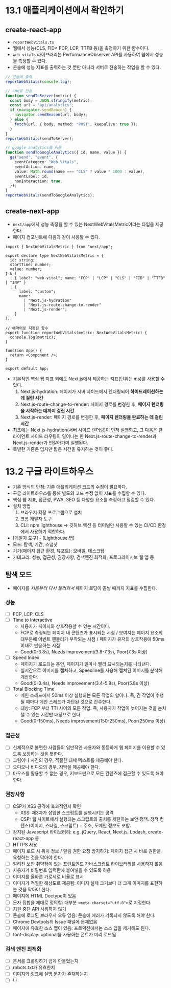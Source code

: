 # 13.1 애플리케이션에서 확인하기

## create-react-app

- `reportWebVitals.ts`
- 웹에서 성능(CLS, FID< FCP, LCP, TTFB 등)을 측정하기 위한 함수이다.
- `web-vitals` 라이브러리는 PerformanceObserver API를 사용하여 웹에서 성능을 측정할 수 있다.
- 콘솔에 성능 지표를 출력하는 것 뿐만 아니라 서버로 전송하는 작업을 할 수 있다.

```ts
// 콘솔에 출력
reportWebVitals(console.log);

// 서버로 전송
function sendToServer(metric) {
  const body = JSON.stringify(metric);
  const url = "api/analytics";
  if (navigator.sendBeacon) {
    navigator.sendBeacon(url, body);
  } else {
    fetch(url, { body, method: "POST", keepalive: true });
  }
}
reportWebVitals(sendToServer);

// google analytics를 이용
function sendToGoogleAnalytics({ id, name, value }) {
  ga("send", "event", {
    eventCategory: "Web Vitals",
    eventAction: name,
    value: Math.round(name === "CLS" ? value * 1000 : value),
    eventLabel: id,
    nonInteraction: true,
  });
}
reportWebVitals(sendToGoogleAnalytics);
```

## create-next-app

- `next/app`에서 성능 측정을 할 수 있는 NextWebVitalsMetric이라는 타입을 제공한다.
- 페이지 컴포넌트에 다음과 같이 사용할 수 있다.

```tsx
import { NextWebVitalsMetric } from "next/app";

export declare type NextWebVitalsMetric = {
  id: string;
  startTime: number;
  value: number;
} & (
  | { label: "web-vital"; name: "FCP" | "LCP" | "CLS" | "FID" | "TTFB" | "INP" }
  | {
      label: "custom";
      name:
        | "Next.js-hydration"
        | "Next.js-route-change-to-render"
        | "Next.js-render";
    }
);

// 예약어로 지정된 함수
export function reportWebVitals(metric: NextWebVitalsMetric) {
  console.log(metric);
}

function App() {
  return <Component />;
}

export default App;
```

- 기본적인 핵심 웹 지표 외에도 Next.js에서 제공하는 지표(단위는 ms)를 사용할 수 있다.
  1. Next.js-hydration: 페이지가 서버 사이드에서 렌더링되어 **하이드레이션하는데 걸린 시간**
  2. Next.js-route-change-to-render: 페이지 경로를 변경한 후, **페이지 렌더링을 시작하는 데까지 걸린 시간**
  3. Next.js-render: 페이지 경로를 변경한 후, **페이지 렌더링을 완료하는 데 걸린 시간**
- 최초에는 Next.js-hydration(서버 사이드 렌더링)이 먼저 실행되고, 그 다음은 클라이언트 사이드 라우팅이 일어나는 한 Next.js-route-change-to-render과 Next.js-render가 번갈아가며 실행된다.
- 특별한 기준은 없지만 짧은 시간을 유지하는 것이 좋다.

# 13.2 구글 라이트하우스

- 기존 방식의 단점: 기존 애플리케이션 코드의 수정이 필요하다.
- 구글 라이트하우스를 통해 별도의 코드 수정 없이 지표를 수집할 수 있다.
- 핵심 웹 지표, 접근성, PWA, SEO 등 다양한 요소를 측정하고 점검할 수 있다.
- 설치 방법
  1. 브라우저 확장 프로그램으로 설치
  2. 크롬 개발자 도구
  3. CLI: npm lighthouse => 깃허브 액션 등 터미널만 사용할 수 있는 CI/CD 환경에서 사용하기 적합하다.
- [개발자 도구] - [Lighthouse 탭]
- 모드: 탐색, 기간, 스냅샷
- 기기(페이지 접근 환경, 뷰포트): 모바일, 데스크탑
- 카테고리: 성능, 접근성, 권장사항, 검색엔진 최적화, 프로그레이시브 웹 앱 등

## 탐색 모드

- 페이지를 _처음부터 다시 불러와서_ 페이지 로딩이 끝날 때까지 지표를 수집한다.

### 성능

- [ ] FCP, LCP, CLS
- [ ] Time to Interactive
  - 사용자가 페이지와 상호작용할 수 있는 시간이다.
  - FCP로 측정되는 페이지 내 콘텐츠가 표시되는 시점 / 보여지는 페이지 요소의 대부분에 이벤트 핸들러가 부착되는 시점 / 페이지가 유저의 상호작용에 50ms 이내로 반응하는 시점
  - Good(0-3.8s), Needs improvement(3.8-7.3s), Poor(7.3s 이상)
- [ ] Speed Index
  - 페이지가 로드되는 동안, 페이지가 얼마나 빨리 표시되는지를 나타낸다.
  - 실시간으로 이미지를 캡쳐하고, Speedline를 사용해 캡쳐된 이미지를 분석해 계산한다.
  - Good(0-3.4s), Needs improvement(3.4-5.8s), Poor(5.8s 이상)
- [ ] Total Blocking Time
  - 메인 스레드에서 50ms 이상 실행되는 모든 작업의 합이다. 즉, 긴 작업이 수행될 때마다 메인 스레드가 차단된 것으로 간주한다.
  - 대상: FCP 부터 TTI 사이의 모든 작업. 즉, 사용자가 작업이 늦어지는 것을 눈치챌 수 있는 시간만 대상으로 한다.
  - Good(0-150ms), Needs improvement(150-250ms), Poor(250ms 이상)

### 접근성

- [ ] 신체적으로 불편한 사람들이 일반적인 사용자와 동등하게 웹 페이지를 이용할 수 있도록 보장하는 것을 뜻한다.
- [ ] 그림이나 사진의 경우, 적절한 대체 텍스트를 제공해야 한다.
- [ ] 오디오나 비디오의 경우, 자막을 제공해야 한다.
- [ ] 마우스를 활용할 수 없는 경우, 키보드만으로 모든 컨텐츠에 접근할 수 있도록 해야 한다.

### 권장사항

- [ ] CSP가 XSS 공격에 효과적인지 확인
  - XSS: 제3자가 삽입한 스크립트를 실행시키는 공격
  - CSP: 웹 사이트에서 실행되는 스크립트의 출처를 제한하는 보안 정책. 정적 컨텐츠(이미지, 스타일, 스크립트) + 주소, 도메인 정보도 포함.
- [ ] 감지된 Javascript 라이브러리: e.g. jQuery, React, Next.js, Lodash, create-react-app 등
- [ ] HTTPS 사용
- [ ] 페이지 로드 시 위치 정보 / 알림 권한 요청 방지하기: 페이지 접근 시 바로 권한을 요청하는 것을 막아야 한다.
- [ ] 알려진 보안 취약점이 있는 프런트엔드 자바스크립트 라이브러리를 사용하지 않음
- [ ] 사용자가 비밀번호 입력란에 붙여넣을 수 있도록 허용
- [ ] 이미지를 올바른 가로세로 비율로 표시
- [ ] 이미지가 적절한 해상도로 제공됨: 이미지 실제 크기보다 더 크게 이미지를 표현하는 것을 막아야 한다.
- [ ] 페이지에 HTML Doctype이 있음
- [ ] 문자 집합을 제대로 정의함: 대부분 `<meta charset="utf-8">`로 지정한다.
- [ ] 지원 중단 API 사용하지 않기
- [ ] 콘솔에 로그된 브라우저 오류 없음: 콘솔에 에러가 기록되지 않도록 해야 한다.
- [ ] Chrome Devtools의 Issue 패널에 문제없음
- [ ] 페이지에 유효한 소스 맵이 있음: 프로덕션에서는 소스 맵을 제거해도 된다.
- [ ] font-display: optional을 사용하는 폰트가 미리 로드됨

### 검색 엔진 최적화

- [ ] 문서를 크롤링하기 쉽게 만들었는지
- [ ] robots.txt가 유효한지
- [ ] 이미지와 링크에 설명 문자가 존재하는지
- [ ] <meta>나 <title> 등으로 페이지의 정보를 빠르게 확인할 수 있는지

## 기간 모드

- 탐색 모드가 페이지가 로딩되면서 지표를 측정한 것이라면, 기간 모드는 실제 웹 페이지를 탐색하는 동안 지표를 측정한다.
- 모드 시작을 누르고 작업을 수행한 다음 종료하면, 그 사이의 모든 작업에 대한 지표를 확인할 수 있다.
- 사용자가 빈번하게 수행할 것으로 예상되는 작업을 기간 모드로 측정하면, 성능 최적화에 도움이 된다.
- 성능, 권장사항 결과는 탐색 모드와 동일하다.

### 흔적

- View Trace
- 웹 성능을 추적한 기간을 성능 탭에서 보여준다.

### 트리맵

- Tree Map
- 페이지를 불러올 때 함께 로딩한 모든 리소스를 모아서 볼 수 있다.
- 전체 자바스크립트 리소스 중 각 파일이 차지하는 비율 및 데이터의 크기를 그림으로 보여준다.
- 로딩한 리소스 중 사용되지 않은 바이트의 크기를 확인할 수 있다.
- 이 파일들은 소스 탭에서 어떻게 제공되는지 확인할 수 있다.

## 스냅샷 모드

- 탐색 모드와 매우 유사하지만, 현재 페이지를 기준으로 분석한다는 점이 다르다.
- 현재 상태(페이지)에서 지표를 분석할 수 있다.
- 기간 분석을 수행하지 않기 때문에 분석할 수 있는 내용이 제한적이다.

# 13.3 WebPageTest

- 웹사이트 성능을 분석하는 도구로 가장 널리 알려진 도구이다.
- 5개의 분석 도구
  1.  Site Performance
  2.  Core Web Vitals
  3.  Lighthouse
  4.  Visual Comparison: 사이트끼리 비교하는 용도
  5.  Traceroute: 네트워크 경로를 확인하는 도구
- 이 중 Site Performance를 어떻게 활용하는지에 대해 다룬다.
- 이 서비스는 서버 위치로 인해 성능 지표가 기존 대비 좋지 않을 가능성이 높음에 주의해야 한다.

## Performance Summary

- 전체적인 결과를 요약한 페이지이다.
- 성능 테스트는 총 3번에 걸쳐 이뤄지기 때문에, 세 번의 결과가 서로 다르고 이를 평균화한 결과가 나타난다.

### Opportunities & Experiments

- 웹 사이트에 대한 평가를 3가지로 나누어 보여준다.

#### Is it Quick?

- [ ] 최초 바이트까지의 시간(TTFB)이 짧은지?
- [ ] 렌더링을 블로킹하는 자바스크립트 / CSS가 있는지?
- [ ] 최대 콘텐츠풀 페인트(LCP) 시간이 2.5s 이내인지?
- [ ] 주요 영역 내에, 이미지가 lazy loading 되지 않는지?
- [ ] 주요 영역 밖이라면, 이미지가 lazy loading 되는지?
- [ ] 문자의 노출을 지연시키는 커스텀 폰트가 있는지?
- [ ] 폰트는 캐싱되지 않으므로, 제3자 호스트에서 폰트를 불러오는지?
- [ ] 실제로 사용하지 않는 리소스를 rel=preload로 불러오지 않는지?
- [ ] 리다이렉트되는 리소스가 없는지?
- [ ] 최초로 다운로드받은 HTML과 최종 HTML 사이에 크기 차이가 적은지?

#### Is it Usable?

- [ ] 이미지 비율 부재로 인한 레이아웃 이동 가능성(CLS) 여부를 확인한다: 미리 적당한 width, height를 지정하는 것이 좋다.
- [ ] 어떤 이유에서건 메인 스레드가 장시간 멈춰 있어서는 안 된다.
- [ ] meta: viewport가 적절하게 삽입되어 있어야 한다: 브라우저의 페이지의 면적 및 비율을 어떻게 제어할지 결정한다.
- [ ] 접근성 이슈가 있는지 확인한다.
- [ ] 최초로 다운로드받은 HTML과 최종 HTML 사이에 크기 차이가 적어야 한다: 차이가 클수록 스크린 리더기가 해당 컨텐츠를 읽는데 걸림돌이 된다.

#### Is it Resillient?

- [ ] 렌더링을 막는 제3자 라이브러리 요청이 없어야 한다.
- [ ] Synk에서 검출된 보안 위협이 없어야 한다: 보안 위협을 검사해주는 도구
- [ ] 모든 요청은 HTTP가 아닌 HTTPS를 거쳐야 한다.
- [ ] 최초로 다운로드받은 HTML과 최종 HTML 사이에 크기 차이가 적어야 한다: 자바스크립트 에러와 네트워크 요청 실패 등으로 페이지 렌더링 실패 가능성이 높아진다.

### Observed Metrics

- First Byte, Start Render, FCP, Speed Index, LCP, CLS, TBT, Total Bytes 등의 지표를 나타낸다.
- 시간의 흐름에 따라 웹페이지가 어떤 식으로 렌더링됐는지도 알 수 있다. 0.1s 단위로 스크린샷을 찍고 색깔별로 의미를 구분한다.
  - orange solid: 웹 사이트의 모습이 변경된 경우
  - orange dotted: 웹 사이트의 모습이 변경되고, 레이아웃 이동도 일어난 경우
  - red solid: LCP가 발생한 경우
  - red dotted: LCP가 발생하고, 레이아웃 이동도 일어난 경우

### Individual Runs

- 3번에 걸쳐 실행한 테스트를 각각 보여준다.

### Filmstrip

- 필름을 보는 것처럼, 시간의 흐름에 따라 어떻게 웹 사이트가 그려졌는지, 어떤 리소스가 불러와졌는지 확인할 수 있다.
- 주황색 X 표시가 되어있으면 렌더링을 블로킹하는 리소스(CSS, JS, 웹 폰트, 이미지 및 리소스)이다.
- [ ] 자바스크립트라면 async나 defer 속성을 사용하여 렌더링을 블로킹하지 않도록 해야 한다.
- [ ] 여러 개의 svg 파일을 CSS 스프라이트 기법을 이용하여 개별 요청을 줄이는 것이 좋다.
- [ ] CSS background-image를 사용하면, 우선순위가 낮아져 렌더링이 늦어질 수 있으므로 <img> 태그를 사용하는 것이 좋다.

### Details

- Filmstrip과 비슷하지만, 더 자세한 정보를 제공한다.

### Web Vitals

- LCP, CLS, TBT에 대한 자세한 내용을 확인할 수 있다.

### Optimizations

- 리소스가 최적화되었는지를 체크리스트 형태로 확인할 수 있다.
- [ ] Keep-Alive 설정으로 서버와의 연결을 계속 유지하고 있는지?
- [ ] Gzip으로 압축된 리소스를 사용하고 있는지?
- [ ] 이미지를 적절하게 압축하고 있는지?
- [ ] 전체 이미지를 블러 처리했다가 서서히 또렷해지는 Progressive JPEG를 사용하고 있는지?
- [ ] 리소스 캐시 정책이 올바르게 설정되어 있는지?
- [ ] 리소스가 CDN을 통해 제공되고 있는지?

### Content

- 웹 사이트에서 제공하는 콘텐츠, 에셋을 종류(MIME Type)별로 묶은 통계를 보여준다.
- 각 MIME Type의 요청 횟수, 바이트 등을 보여준다.

### Domains

- 웹 사이트에서 제공하는 콘텐츠, 에셋을 도메인(Domain)별로 묶은 통계를 보여준다.
- 각 Domain의 요청 횟수, 바이트 등을 보여준다.

### Console Log

- 서비스에서 console.log로 무엇이 기록되었는지 확인할 수 있다.
- 프로덕션 모드에서는 가급적 console.log를 사용하지 않는 것이 좋다. 환경변수를 이용하여 개발 모드에서만 console.log를 사용하도록 설정하도록 한다.

### Detected Technologies

- 개발하는 데 사용된 기술을 확인할 수 있다.

### Main-thread Processing

- 메인 스레드가 어떤 작업을 처리했는지를 확인할 수 있다.

#### Processing Breakdown

- 유휴시간을 포함하지 않는다.
- Scripting, Rendering, Layout, Loading, Painting, Other로 나누어 보여준다.

#### Timing Breakdown

- 유휴시간을 포함한다.
- Idle, Scripting, Rendering, Layout, Loading, Painting, Other로 나누어 보여준다.

1. Idle

- 브라우저가 아무 작업도 하지 않는 시간
- CPU나 GPU의 자원이 사용되지 않고 대기 상태인 경우.

2. Scripting

- JavaScript 코드를 실행하거나 이벤트 핸들러를 처리하는 시간
- 브라우저가 DOM 및 JavaScript를 처리하는 작업. e.g. 이벤트 핸들링, JavaScript 로직 실행, DOM 조작, Third-party scripts 실행 등

3. Rendering

- 브라우저가 CSS 스타일을 계산하고, DOM과 CSSOM을 결합하여 렌더 트리를 만드는 시간
- 렌더 트리를 생성 및 갱신하는 작업. e.g. 스타일 계산, CSS 재계산, Render Tree 생성 등

4. Layout

- 렌더 트리 기반으로 요소의 크기와 위치를 계산하는 시간
- 브라우저가 레이아웃 계산(요소 배치)을 실행. Reflow와 관련된 작업이 포함됨.

5. Loading

- 리소스(HTML, CSS, JavaScript, 이미지 등)를 네트워크에서 다운로드하거나, 캐시에서 읽는 시간
- 리소스 로딩 및 파싱 작업 포함

6. Painting

- 브라우저가 픽셀을 화면에 렌더링하기 위해 레이아웃 데이터를 실제로 그리는 시간
- 페인팅은 레이어를 기반으로 수행되며, Repaint 과정이 포함. e.g. 색상 변경, 배경 이미지 변경, 텍스트 렌더링 등

7. Other

- 나머지 작업에 속하지 않는 모든 활동

### Lighthouse report

- 원격지의 다소 일반적인 모바일 기기의 브라우저에서 Lighthouse로 측정된다.

### 기타

- WebPageTest 외부에서 제공하는 서비스
- Image Analysis: 이미지를 최적화한다면 얼마나 아낄 수 있는지?
- Request Map: 요청이 어떻게 이뤄지는지 확인할 수 있다
- Data Cost: 웹 사이트를 로딩했을 때 얼마나 가격이 드는지?
- Security Score: Synk에서 해당 사이트의 보안 취약점을 확인할 수 있다.

# 13.4 크롬 개발자 도구

- 웹 사이트의 성능 이슈를 파악하기 위해 크롬 브라우저에서 제공하는 기능
- 확장 프로그램 등의 영향으로 성능이 왜곡될 수 있어 시크릿 창으로 웹 사이트를 여는 것이 좋다.

## 성능 통계(Performance Insights)

- 웨 사이트의 성능을 자세하게 확인할 수 있는 도구
- Page Load: 웹 사이트 로딩 시작부터 끝까지를 측정
- Start Recording: 원하는 액션을 수행하면서 측정
- Throttling: 고의로 네트워크와 CPU 성능을 제한한다. 일반적인 모바일 사용자나 느린 네트워크 환경에서 웹 사이트가 어떻게 동작하는지 확인할 수 있다.
- 반드시 뷰포트를 실제 사용자가 보는 크기만큼 설정해야 한다. 뷰포트가 잘린다면, 잘린만큼만 측정하기 때문에 정확한 결과를 얻을 수 없다.

### Insights

- 시간의 흐름에 따라 발생한 이벤트를 시각적으로 확인할 수 있다.
- 핵심 웹 지표: FCP, LCP, DOMContentLoaded가 언제 발생했는지 확인할 수 있다.
- Performance Measure: User Timing API로 측정한 지표들을 확인할 수 있다.
- Long Task: 오랜 시간이 걸리는 작업을 자세하게 확인하여 어떤 부분이 문제인지 확인할 수 있다.
- Render blocking CSS
  - <head> 내의 스타일은 중요한 것으로 분류되어, 다운로드와 후처리가 끝난 후에 렌더링이 재개된다.
  - 뷰포트에서 필요한 스타일만 존재하는 것이 이상적이다.
  - 중요하지 않은 스타일이라면, rel=preload로 비동기적으로 요청한다.
- Forced Style recalculation: 스타일이 다시 계산되는 작업이 발생했다.

### 메인 메뉴

- 성능을 측정하는 기간 동안 무슨 일이 일어나는지 확인할 수 있는 다양한 기능을 제공한다.
- Layout Shifts: 레이아웃 이동이 일어날 경우 기록
- Network: 발생한 모든 네트워크 요청
- Renderer: 렌더러가 어떤 작업을 하는지 확인. 크기가 크다면 반드시 클릭해보자. Long Task일 가능성이 크다.
- Timing: User Timing API와 관련된 기록

## 성능(Performance)

- 성능 통계(Performance Insights)보다 더 자세한 정보를 세밀하게 확인해볼 수 있다.

### 요약

- 측정 기간의 CPU, 네트워크 요청, 스크린샷, 메모리 점유율 등을 그림으로 확인할 수 있다.
- 드래그를 통해 시점을 선택할 수 있다.

### 네트워크

- 모든 네트워크 요청을 확인할 수 있다.
- 위에 있을수록 우선순위가 높다.
- 막대 그래프
  - 왼쪽 선: TCP 연결이 시작된 시간
  - 연한 막대: 요청을 보내고 최초 바이트가 오기까지의 시간(TTFB)
  - 진한 막대: 최초 바이트에서 마지막 바이트까지의 시간
  - 오른쪽 선: 메인 스레드의 응답을 기다리는 시간
- 진한 막대 영역이 크다면 큰 파일이다.
- 연한 막대 영역이 크다면 다운로드 요청이 느린 것이다.

### Web vitals

- FCP, LCP 등의 시점을 확인할 수 있다.

### 소요 시간과 기본

- 메인 스레드 작업이 어떻게 이루어졌는지를 확인할 수 있다.
- 최적화하기 위해 가장 긴 작업을 선택한다.
- '작업', '스크립트 평가', '마이크로 태스크 실행'은 자바스크립트 엔진과 관련된 내용이다. 해당 함수 아래의 함수를 확인해보자.
- Next.js, Webpack 등이 만든 코드(함수)를 내부로 들어가다보면 우리가 작성한 코드를 발견할 수 있다. 어떤 부분이 오래 걸리는 지 확인해보자.
- 하단 그래프는 시간 순서에 따라 힙의 크기, 노드와 이벤트 리스너의 개수를 표시하는데 성능을 판단하는데 도움이 될 수 있다.
- 소스 맵은 프로덕션에서는 용량을 차지하기도 하고, 소스 코드 유출이 될 수 있으므로 사용하지 않는 편이 좋다.

## 정리

- 성능을 개선하고 애플리케이션에서 병목 지점을 찾는 것은 개발하는 것 이상으로 어려운 일이다.
- 반복적으로 꾸준히 탐색해야만 한다.
- 웹 사이트 성능 개선을 잘 한다면 단순히 리액트 개발자가 아닌 웹 애플리케이션 개발자로 한 단계 성장할 것이다.
- 심지어 이 지식은 트렌드를 타지 않는 노하우로 남을 수 있다.
